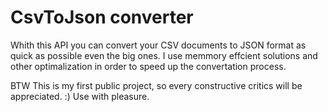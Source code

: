# CsvToJson converter
Whith this API you can convert your CSV documents to JSON format as quick as possible even the big ones. 
I use memmory effcient solutions and other optimalization in order to speed up the convertation process.

BTW This is my first public project, so every constructive critics will be appreciated. :)
Use with pleasure.
